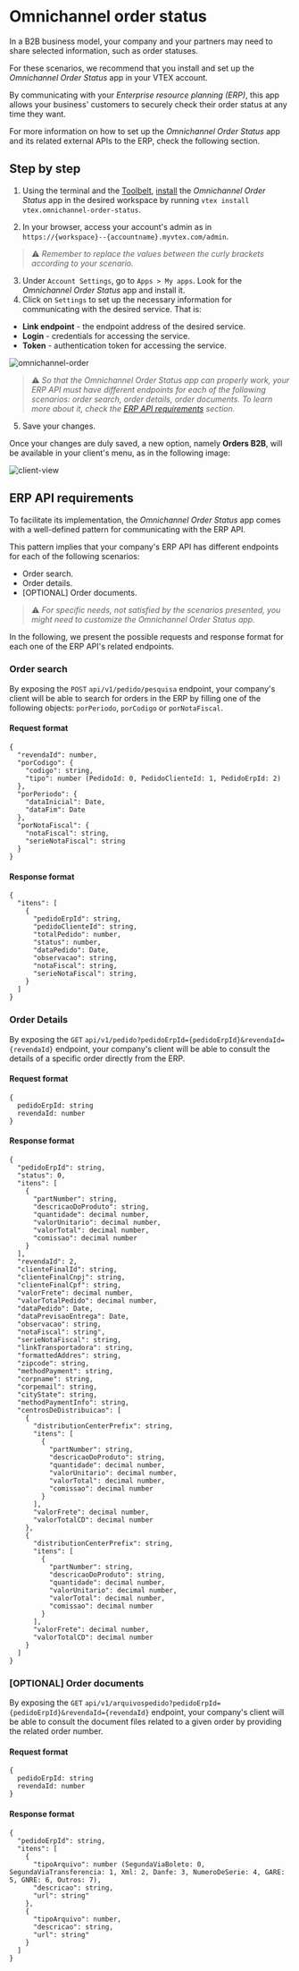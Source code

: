 # Omnichannel order status

In a B2B business model, your company and your partners may need to share selected information, such as order statuses. 

For these scenarios, we recommend that you install and set up the *Omnichannel Order Status* app in your VTEX account. 

By communicating with your *Enterprise resource planning (ERP)*, this app allows your business' customers to securely check their order status at any time they want.
 
For more information on how to set up the *Omnichannel Order Status* app and its related external APIs to the ERP, check the following section.

## Step by step

1. Using the terminal and the [Toolbelt](https://vtex.io/docs/recipes/development/vtex-io-cli-installation-and-command-reference/), [install](https://vtex.io/docs/recipes/store/installing-an-app/) the *Omnichannel Order Status* app in the desired workspace by running `vtex install vtex.omnichannel-order-status`.

2. In your browser, access your account's admin as in `https://{workspace}--{accountname}.myvtex.com/admin`.

>⚠️ *Remember to replace the values between the curly brackets according to your scenario.*

3. Under `Account Settings`, go to `Apps > My apps`. Look for the *Omnichannel Order Status* app and install it.
4. Click on `Settings` to set up the necessary information for communicating with the desired service. That is:

- **Link endpoint** - the endpoint address of the desired service.
- **Login** - credentials for accessing the service.
- **Token** - authentication token for accessing the service.

![omnichannel-order](https://user-images.githubusercontent.com/60782333/95888818-f8a7e280-0d57-11eb-89bf-a04725fb4852.png)

>⚠️ *So that the *Omnichannel Order Status* app can properly work, your ERP API must have different endpoints for each of the following scenarios: order search, order details, order documents. To learn more about it, check the [ERP API requirements](#erp-api-requirements) section.*

5. Save your changes.

Once your changes are duly saved, a new option, namely **Orders B2B**, will be available in your client's menu, as in the following image:

![client-view](https://user-images.githubusercontent.com/60782333/95912705-83e5a000-0d79-11eb-866c-f6f10832a36f.png)

## ERP API requirements

To facilitate its implementation, the *Omnichannel Order Status* app comes with a well-defined pattern for communicating with the ERP API.

This pattern implies that your company's ERP API has different endpoints for each of the following scenarios: 

- Order search.
- Order details.
- [OPTIONAL] Order documents.

>⚠️ *For specific needs, not satisfied by the scenarios presented, you might need to customize the Omnichannel Order Status app.*

In the following, we present the possible requests and response format for each one of the ERP API's related endpoints.

### Order search

By exposing the `POST` `api/v1/pedido/pesquisa` endpoint, your company's client will be able to search for orders in the ERP by filling one of the following objects: `porPeriodo`, `porCodigo` or `porNotaFiscal`.

#### Request format

```
{
  "revendaId": number,
  "porCodigo": {
    "codigo": string,
    "tipo": number (PedidoId: 0, PedidoClienteId: 1, PedidoErpId: 2)
  },
  "porPeriodo": {
    "dataInicial": Date,
    "dataFim": Date
  },
  "porNotaFiscal": {
    "notaFiscal": string,
    "serieNotaFiscal": string
  }
}

```

#### Response format

```
{
  "itens": [
    {
      "pedidoErpId": string,
      "pedidoClienteId": string,
      "totalPedido": number,
      "status": number,
      "dataPedido": Date,
      "observacao": string,
      "notaFiscal": string,
      "serieNotaFiscal": string,
    }
  ]
}

```

### Order Details


By exposing the `GET` `api/v1/pedido?pedidoErpId={pedidoErpId}&revendaId={revendaId}` endpoint, your company's client will be able to consult the details of a specific order directly from the ERP.

#### Request format

```
{
  pedidoErpId: string
  revendaId: number
}

```

#### Response format

```
{
  "pedidoErpId": string,
  "status": 0,
  "itens": [
    {
      "partNumber": string,
      "descricaoDoProduto": string,
      "quantidade": decimal number,
      "valorUnitario": decimal number,
      "valorTotal": decimal number,
      "comissao": decimal number
    }
  ],
  "revendaId": 2,
  "clienteFinalId": string,
  "clienteFinalCnpj": string,
  "clienteFinalCpf": string,
  "valorFrete": decimal number,
  "valorTotalPedido": decimal number,
  "dataPedido": Date,
  "dataPrevisaoEntrega": Date,
  "observacao": string,
  "notaFiscal": string",
  "serieNotaFiscal": string,
  "linkTransportadora": string,
  "formattedAddres": string,
  "zipcode": string,
  "methodPayment": string,
  "corpname": string,
  "corpemail": string,
  "cityState": string,
  "methodPaymentInfo": string,
  "centrosDeDistribuicao": [
    {
      "distributionCenterPrefix": string,
      "itens": [
        {
          "partNumber": string,
          "descricaoDoProduto": string,
          "quantidade": decimal number,
          "valorUnitario": decimal number,
          "valorTotal": decimal number,
          "comissao": decimal number
        }
      ],
      "valorFrete": decimal number,
      "valorTotalCD": decimal number
    },
    {
      "distributionCenterPrefix": string,
      "itens": [
        {
          "partNumber": string,
          "descricaoDoProduto": string,
          "quantidade": decimal number,
          "valorUnitario": decimal number,
          "valorTotal": decimal number,
          "comissao": decimal number
        }
      ],
      "valorFrete": decimal number,
      "valorTotalCD": decimal number
    }
  ]
}

```

### [OPTIONAL] Order documents

By exposing the `GET` `api/v1/arquivospedido?pedidoErpId={pedidoErpId}&revendaId={revendaId}` endpoint, your company's client will be able to consult the document files related to a given order by providing the related order number.

#### Request format

```
{
  pedidoErpId: string
  revendaId: number
}

```

#### Response format

```
{
  "pedidoErpId": string,
  "itens": [
    {
      "tipoArquivo": number (SegundaViaBoleto: 0, SegundaViaTransferencia: 1, Xml: 2, Danfe: 3, NumeroDeSerie: 4, GARE: 5, GNRE: 6, Outros: 7),
      "descricao": string,
      "url": string"
    },
    {
      "tipoArquivo": number,
      "descricao": string,
      "url": string"
    }
  ]
}

```
